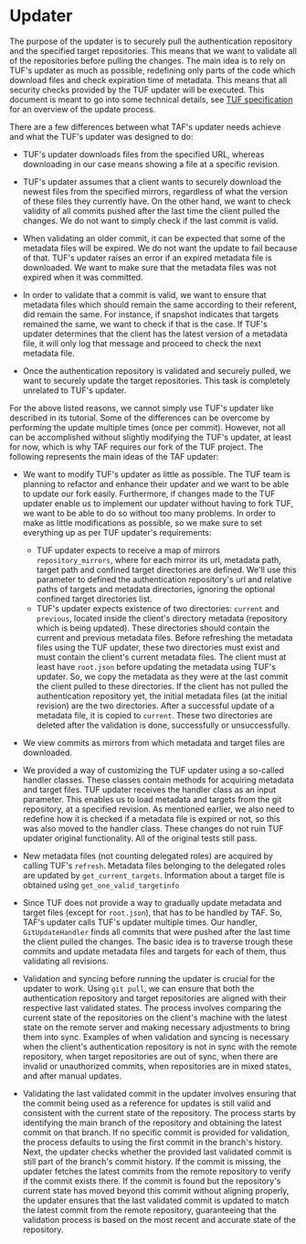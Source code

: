 # Updater

The purpose of the updater is to securely pull the authentication repository and the specified target repositories. This means that we want to validate all of the repositories before pulling the changes. The main idea is to rely on TUF's updater as much as possible, redefining only parts of the code which download files and check expiration time of metadata. This means that all security checks provided by the TUF updater will be executed. This document is meant to go into some technical details, see [TUF specification](tuf-specification.md) for an overview of the update process.

There are a few differences between what TAF's updater needs achieve and what the TUF's updater was designed to do:

- TUF's updater downloads files from the specified URL, whereas downloading in our case means showing a file at a specific revision.

- TUF's updater assumes that a client wants to securely download the newest files from the specified mirrors, regardless of what the version of these files they currently have. On the other hand, we want to check validity of all commits pushed after the last time the client pulled the changes. We do not want to simply check if the last commit is valid.
- When validating an older commit, it can be expected that some of the metadata files will be expired. We do not want the update to fail because of that. TUF's updater raises an error if an expired metadata file is downloaded. We want to make sure that the metadata files was not expired when it was committed.
- In order to validate that a commit is valid, we want to ensure that metadata files which should remain the same according to their referent, did remain the same. For instance, if snapshot indicates that targets remained the same, we want to check if that is the case. If TUF's updater determines that the client has the latest version of a metadata file, it will only log that message and proceed to check the next metadata file.
- Once the authentication repository is validated and securely pulled, we want to securely update the target repositories. This task is completely unrelated to TUF's updater.

For the above listed reasons, we cannot simply use TUF's updater like described in its tutorial. Some of the differences can be overcome by performing the update multiple times (once per commit). However, not all can be accomplished without slightly modifying the TUF's updater, at least for now, which is why TAF requires our fork of the TUF project. The following represents the main ideas of the TAF updater:

- We want to modify TUF's updater as little as possible. The TUF team is planning to refactor and enhance their updater and we want to be able to update our fork easily. Furthermore, if changes made to the TUF updater enable us to implement our updater without having to fork TUF, we want to be able to do so without too many problems. In order to make as little modifications as possible, so we make sure to set everything up as per TUF updater's requirements:

  - TUF updater expects to receive a map of mirrors `repository_mirrors`, where for each mirror its url, metadata path, target path and confined target directories are defined. We'll use this parameter to defined the authentication repository's url and relative paths of targets and metadata directories, ignoring the optional confined target directories list.
  - TUF's updater expects existence of two directories: `current` and `previous`, located inside the client's directory metadata (repository which is being updated). These directories should contain the current and previous metadata files. Before refreshing the metadata files using the TUF updater, these two directories must exist and must contain the client's current metadata files. The client must at least have `root.json` before updating the metadata using TUF's updater. So, we copy the metadata as they were at the last commit the client pulled to these directories. If the client has not pulled the authentication repository yet, the initial metadata files (at the initial revision) are the two directories. After a successful update of a metadata file, it is copied to `current`. These two directories are deleted after the validation is done, successfully or unsuccessfully.

- We view commits as mirrors from which metadata and target files are downloaded.

- We provided a way of customizing the TUF updater using a so-called handler classes. These classes contain methods for acquiring metadata and target files. TUF updater receives the handler class as an input parameter. This enables us to load metadata and targets from the git repository, at a specified revision. As mentioned earlier, we also need to redefine how it is checked if a metadata file is expired or not, so this was also moved to the handler class. These changes do not ruin TUF updater original functionality. All of the original tests still pass.

- New metadata files (not counting delegated roles) are acquired by calling TUF's `refresh`. Metadata files belonging to the delegated roles are updated by `get_current_targets`. Information about a target file is obtained using `get_one_valid_targetinfo`

- Since TUF does not provide a way to gradually update metadata and target files (except for `root.json`), that has to be handled by TAF. So, TAF's updater calls TUF's updater multiple times. Our handler, `GitUpdateHandler` finds all commits that were pushed after the last time the client pulled the changes. The basic idea is to traverse trough these commits and update metadata files and targets for each of them, thus validating all revisions.

- Validation and syncing before running the updater is crucial for the updater to work. Using `git pull`, we can ensure that both the authentication repository and target repositories are aligned with their respective last validated states. The process involves comparing the current state of the repositories on the client's machine with the latest state on the remote server and making necessary adjustments to bring them into sync. Examples of when validation and syncing is necessary when the client's authentication repository is not in sync with the remote repository, when target repositories are out of sync, when there are invalid or unauthorized commits, when repositories are in mixed states, and after manual updates. 

- Validating the last validated commit in the updater involves ensuring that the commit being used as a reference for updates is still valid and consistent with the current state of the repository. The process starts by identifying the main branch of the repository and obtaining the latest commit on that branch. If no specific commit is provided for validation, the process defaults to using the first commit in the branch's history. Next, the updater checks whether the provided last validated commit is still part of the branch's commit history. If the commit is missing, the updater fetches the latest commits from the remote repository to verify if the commit exists there. If the commit is found but the repository's current state has moved beyond this commit without aligning properly, the updater ensures that the last validated commit is updated to match the latest commit from the remote repository, guaranteeing that the validation process is based on the most recent and accurate state of the repository.
